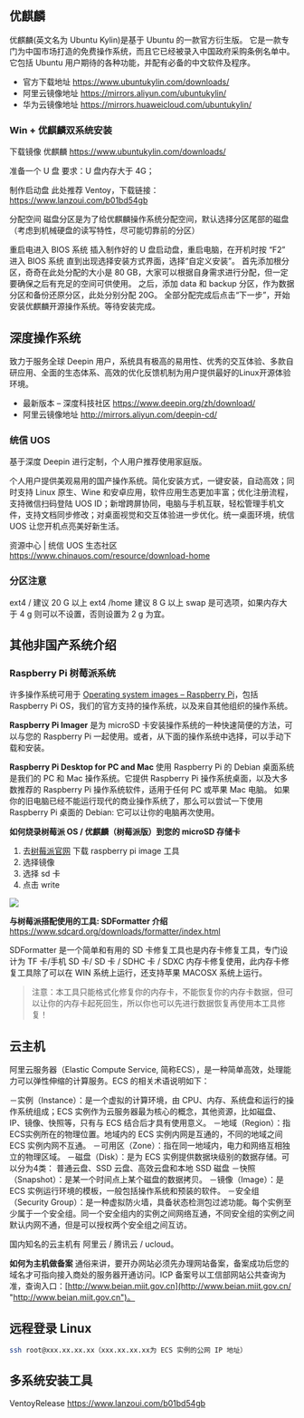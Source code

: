 ## 优麒麟

优麒麟(英文名为 Ubuntu Kylin)是基于 Ubuntu 的一款官方衍生版。 它是一款专门为中国市场打造的免费操作系统，而且它已经被录入中国政府采购条例名单中。它包括 Ubuntu 用户期待的各种功能，并配有必备的中文软件及程序。

* 官方下载地址
<https://www.ubuntukylin.com/downloads/>
* 阿里云镜像地址
<https://mirrors.aliyun.com/ubuntukylin/>
* 华为云镜像地址
<https://mirrors.huaweicloud.com/ubuntukylin/>

### Win + 优麒麟双系统安装

下载镜像
优麒麟
<https://www.ubuntukylin.com/downloads/>

准备一个 U 盘
要求：U 盘内存大于 4G；

制作启动盘
此处推荐 Ventoy，下载链接：<https://www.lanzoui.com/b01bd54gb>

分配空间
磁盘分区是为了给优麒麟操作系统分配空间，默认选择分区尾部的磁盘（考虑到机械硬盘的读写特性，尽可能切靠前的分区）

重启电进入 BIOS 系统
插入制作好的 U 盘启动盘，重启电脑，在开机时按 “F2” 进入 BIOS 系统
直到出现选择安装方式界面，选择“自定义安装”。
首先添加根分区，奇奇在此处分配的大小是 80 GB，大家可以根据自身需求进行分配，但一定要确保之后有充足的空间可供使用。
之后，添加 data 和 backup 分区，作为数据分区和备份还原分区，此处分别分配 20G。
全部分配完成后点击“下一步”，开始安装优麒麟开源操作系统。等待安装完成。

## 深度操作系统

致力于服务全球 Deepin 用户，系统具有极高的易用性、优秀的交互体验、多款自研应用、全面的生态体系、高效的优化反馈机制为用户提供最好的Linux开源体验环境。

* 最新版本 – 深度科技社区
<https://www.deepin.org/zh/download/>
* 阿里云镜像地址
<http://mirrors.aliyun.com/deepin-cd/>

### 统信 UOS

基于深度 Deepin 进行定制，个人用户推荐使用家庭版。

个人用户提供美观易用的国产操作系统。简化安装方式，一键安装，自动高效；同时支持 Linux 原生、Wine 和安卓应用，软件应用生态更加丰富；优化注册流程，支持微信扫码登陆 UOS ID；新增跨屏协同，电脑与手机互联，轻松管理手机文件，支持文档同步修改；对桌面视觉和交互体验进一步优化。统一桌面环境，统信 UOS 让您开机点亮美好新生活。

资源中心 | 统信 UOS 生态社区
<https://www.chinauos.com/resource/download-home>

### 分区注意

ext4 / 建议 20 G 以上
ext4 /home 建议 8 G 以上
swap 是可选项，如果内存大于 4 g 则可以不设置，否则设置为 2 g 为宜。

## 其他非国产系统介绍

### Raspberry Pi 树莓派系统

许多操作系统可用于 [Operating system images – Raspberry Pi]( https://www.raspberrypi.com/software/operating-systems/)，包括 Raspberry Pi OS，我们的官方支持的操作系统，以及来自其他组织的操作系统。

**Raspberry Pi Imager** 是为 microSD 卡安装操作系统的一种快速简便的方法，可以与您的 Raspberry Pi 一起使用。或者，从下面的操作系统中选择，可以手动下载和安装。

**Raspberry Pi Desktop for PC and Mac**
使用 Raspberry Pi 的 Debian 桌面系统是我们的 PC 和 Mac 操作系统。它提供 Raspberry Pi 操作系统桌面，以及大多数推荐的 Raspberry Pi 操作系统软件，适用于任何 PC 或苹果 Mac 电脑。
如果你的旧电脑已经不能运行现代的商业操作系统了，那么可以尝试一下使用 Raspberry Pi 桌面的 Debian: 它可以让你的电脑再次使用。

**如何烧录树莓派 OS / 优麒麟（树莓派版）到您的 microSD 存储卡**

1. 去[树莓派官网](https://www.raspberrypi.org/downloads/) 下载 raspberry pi image 工具
2. 选择镜像
3. 选择 sd 卡
4. 点击 write

![](https://upload-images.jianshu.io/upload_images/1662509-0fec5762427dcf3b.png?imageMogr2/auto-orient/strip%7CimageView2/2/w/1240)

**与树莓派搭配使用的工具: SDFormatter 介绍**
<https://www.sdcard.org/downloads/formatter/index.html>

SDFormatter 是一个简单和有用的 SD 卡修复工具也是内存卡修复工具，专门设计为 TF 卡/手机 SD 卡/ SD 卡 / SDHC 卡 / SDXC 内存卡修复使用，此内存卡修复工具除了可以在 WIN 系统上运行，还支持苹果 MACOSX 系统上运行。

>注意：本工具只能格式化修复你的内存卡，不能恢复你的内存卡数据，但可以让你的内存卡起死回生，所以你也可以先进行数据恢复再使用本工具修复！

## 云主机

阿里云服务器（Elastic Compute Service, 简称ECS），是一种简单高效，处理能力可以弹性伸缩的计算服务。ECS 的相关术语说明如下：

－实例（Instance）：是一个虚拟的计算环境，由 CPU、内存、系统盘和运行的操作系统组成；ECS 实例作为云服务器最为核心的概念，其他资源，比如磁盘、IP、镜像、快照等，只有与 ECS 结合后才具有使用意义。
－地域（Region）：指ECS实例所在的物理位置。地域内的 ECS 实例内网是互通的，不同的地域之间 ECS 实例内网不互通。
－可用区（Zone）：指在同一地域内，电力和网络互相独立的物理区域。
－磁盘（Disk）：是为 ECS 实例提供数据块级别的数据存储。可以分为4类： 普通云盘、SSD 云盘、高效云盘和本地 SSD 磁盘
－快照（Snapshot）：是某一个时间点上某个磁盘的数据拷贝。
－镜像（Image）：是 ECS 实例运行环境的模板，一般包括操作系统和预装的软件。
－安全组（Security Group）：是一种虚拟防火墙，具备状态检测包过滤功能。每个实例至少属于一个安全组。同一个安全组内的实例之间网络互通，不同安全组的实例之间默认内网不通，但是可以授权两个安全组之间互访。

国内知名的云主机有 阿里云 / 腾讯云 / ucloud。

**如何为主机做备案**
通俗来讲，要开办网站必须先办理网站备案，备案成功后您的域名才可指向接入商处的服务器开通访问。ICP 备案号以工信部网站公共查询为准，查询入口：[http://www.beian.miit.gov.cn](http://www.beian.miit.gov.cn/ "http://www.beian.miit.gov.cn")。

## 远程登录 Linux

```sh
ssh root@xxx.xx.xx.xx（xxx.xx.xx.xx为 ECS 实例的公网 IP 地址）
```

## 多系统安装工具

VentoyRelease
<https://www.lanzoui.com/b01bd54gb>
